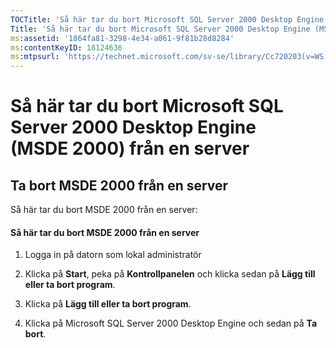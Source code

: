 ```yaml
---
TOCTitle: 'Så här tar du bort Microsoft SQL Server 2000 Desktop Engine (MSDE 2000) från en server'
Title: 'Så här tar du bort Microsoft SQL Server 2000 Desktop Engine (MSDE 2000) från en server'
ms:assetid: '1864fa81-3298-4e34-a061-9f81b28d8284'
ms:contentKeyID: 18124636
ms:mtpsurl: 'https://technet.microsoft.com/sv-se/library/Cc720203(v=WS.10)'
---
```


Så här tar du bort Microsoft SQL Server 2000 Desktop Engine (MSDE 2000) från en server
======================================================================================

Ta bort MSDE 2000 från en server
--------------------------------

Så här tar du bort MSDE 2000 från en server:

#### Så här tar du bort MSDE 2000 från en server

1.  Logga in på datorn som lokal administratör

2.  Klicka på **Start**, peka på **Kontrollpanelen** och klicka sedan på **Lägg till eller ta bort program**.

3.  Klicka på **Lägg till eller ta bort program**.

4.  Klicka på Microsoft SQL Server 2000 Desktop Engine och sedan på **Ta bort**.
